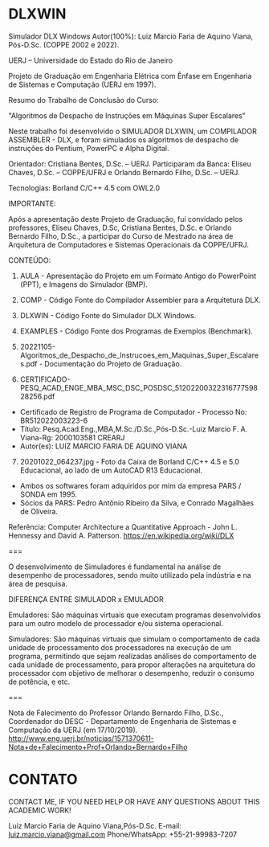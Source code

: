 # DLXWIN
Simulador DLX Windows
Autor(100%): Luiz Marcio Faria de Aquino Viana, Pós-D.Sc. (COPPE 2002 e 2022).

UERJ – Universidade do Estado do Rio de Janeiro

Projeto de Graduação em Engenharia Elétrica com Ênfase em Engenharia de Sistemas e Computação (UERJ em 1997).

Resumo do Trabalho de Conclusão do Curso:

"Algoritmos de Despacho de Instruções em Máquinas Super Escalares"

Neste trabalho foi desenvolvido o SIMULADOR DLXWIN, um COMPILADOR ASSEMBLER - DLX, e foram simulados os algoritmos de despacho de instruções do Pentium, PowerPC e Alpha Digital.

Orientador: Cristiana Bentes, D.Sc. – UERJ.
Participaram da Banca: Eliseu Chaves, D.Sc. – COPPE/UFRJ e Orlando Bernardo Filho, D.Sc. – UERJ.

Tecnologias: Borland C/C++ 4.5 com OWL2.0

IMPORTANTE:

Após a apresentação deste Projeto de Graduação, fui convidado pelos professores, Eliseu Chaves, D.Sc, Cristiana Bentes, D.Sc. e Orlando Bernardo Filho, D.Sc., a participar do Curso de Mestrado na área de Arquitetura de Computadores e Sistemas Operacionais da COPPE/UFRJ.

CONTEÚDO:

1. AULA - Apresentação do Projeto em um Formato Antigo do PowerPoint (PPT), e Imagens do Simulador (BMP).
2. COMP - Código Fonte do Compilador Assembler para a Arquitetura DLX.
3. DLXWIN - Código Fonte do Simulador DLX Windows.
4. EXAMPLES - Código Fonte dos Programas de Exemplos (Benchmark).
5. 20221105-Algoritmos_de_Despacho_de_Instrucoes_em_Maquinas_Super_Escalares.pdf - Documentação do Projeto de Graduação.

6. CERTIFICADO-PESQ_ACAD_ENGE_MBA_MSC_DSC_POSDSC_5120220032231677759828256.pdf
- Certificado de Registro de Programa de Computador - Processo No: BR512022003223-6
- Título: Pesq.Acad.Eng.,MBA,M.Sc./D.Sc.,Pós-D.Sc.-Luiz Marcio F. A. Viana-Rg: 2000103581 CREARJ
- Autor(es): LUIZ MARCIO FARIA DE AQUINO VIANA

7. 20201022_064237.jpg - Foto da Caixa de Borland C/C++ 4.5 e 5.0 Educacional, ao lado de um AutoCAD R13 Educacional.
- Ambos os softwares foram adquiridos por mim da empresa PARS / SONDA em 1995.
- Sócios da PARS: Pedro Antônio Ribeiro da Silva, e Conrado Magalhães de Oliveira.

Referência: Computer Architecture a Quantitative Approach - John L. Hennessy and David A. Patterson.
https://en.wikipedia.org/wiki/DLX

===

O desenvolvimento de Simuladores é fundamental na análise de desempenho de processadores, sendo muito utilizado pela indústria e na área de pesquisa.

DIFERENÇA ENTRE SIMULADOR x EMULADOR

Emuladores: São máquinas virtuais que executam programas desenvolvidos para um outro modelo de processador e/ou sistema operacional.

Simuladores: São máquinas virtuais que simulam o comportamento de cada unidade de processamento dos processadores na execução de um programa, permitindo que sejam realizadas análises do comportamento de cada unidade de processamento, para propor alterações na arquitetura do processador com objetivo de melhorar o desempenho, reduzir o consumo de potência, e etc.

===

Nota de Falecimento do Professor Orlando Bernardo Filho, D.Sc., Coordenador do DESC - Departamento de Engenharia de Sistemas e Computação da UERJ (em 17/10/2019). http://www.eng.uerj.br/noticias/1571370611-Nota+de+Falecimento+Prof+Orlando+Bernardo+Filho

# CONTATO

CONTACT ME, IF YOU NEED HELP OR HAVE ANY QUESTIONS ABOUT THIS ACADEMIC WORK!

Luiz Marcio Faria de Aquino Viana,Pós-D.Sc.
E-mail: luiz.marcio.viana@gmail.com
Phone/WhatsApp: +55-21-99983-7207
